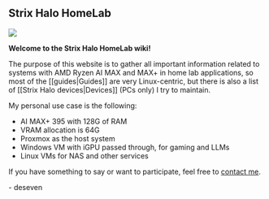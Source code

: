 ## Strix Halo HomeLab

![](./strix-halo.jpg)

**Welcome to the Strix Halo HomeLab wiki!**

The purpose of this website is to gather all important information related to systems with AMD Ryzen AI MAX and MAX+ in home lab applications, so most of the [[guides|Guides]] are very Linux-centric, but there is also a list of [[Strix Halo devices|Devices]] (PCs only) I try to maintain.

My personal use case is the following:
 - AI MAX+ 395 with 128G of RAM
 - VRAM allocation is 64G
 - Proxmox as the host system
 - Windows VM with iGPU passed through, for gaming and LLMs
 - Linux VMs for NAS and other services

If you have something to say or want to participate, feel free to [contact me](https://d7.wtf/contact).

\- deseven
